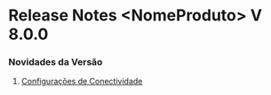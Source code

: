 # Release Notes \<NomeProduto> V 8.0.0

### Novidades da Versão

1. [Configurações de Conectividade](configuracoes-de-conectividade.md)
